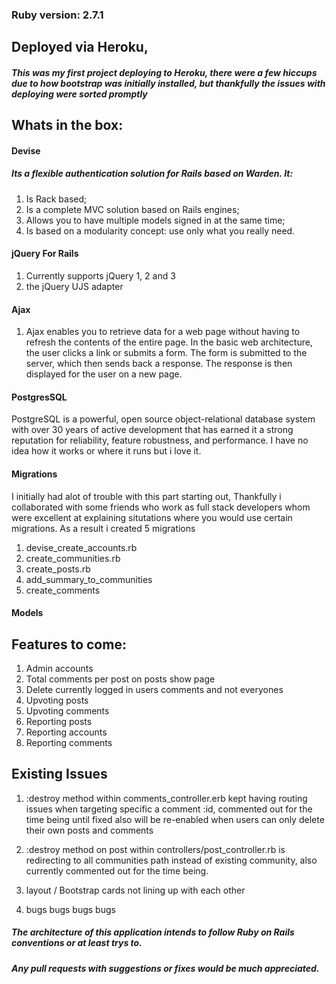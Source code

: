 
### Ruby version: 2.7.1

## Deployed via Heroku,
##### This was my first project deploying to Heroku, there were a few hiccups due to how bootstrap was initially installed, but thankfully the issues with deploying were sorted promptly

## Whats in the box:

#### Devise
##### Its a flexible authentication solution for Rails based on Warden. It:

1. Is Rack based;
1. Is a complete MVC solution based on Rails engines;
1. Allows you to have multiple models signed in at the same time;
1. Is based on a modularity concept: use only what you really need.

#### jQuery For Rails

1. Currently supports jQuery 1, 2 and 3
1. the jQuery UJS adapter

#### Ajax

1. Ajax enables you to retrieve data for a web page without having to refresh the contents of the entire page. In the basic web architecture, the user clicks a link or submits a form. The form is submitted to the server, which then sends back a response. The response is then displayed for the user on a new page.


#### PostgresSQL
PostgreSQL is a powerful, open source object-relational database system with over 30 years of active development that has earned it a strong reputation for reliability, feature robustness, and performance. I have no idea how it works or where it runs but i love it.

#### Migrations

I initially had alot of trouble with this part starting out, Thankfully i collaborated with some friends who work as full stack developers whom were excellent at explaining situtations where you would use certain migrations. 
As a result i created 5 migrations

1. devise_create_accounts.rb
1. create_communities.rb
1. create_posts.rb
1. add_summary_to_communities
1. create_comments

#### Models

## Features to come:

1.  Admin accounts
1.  Total comments per post on posts show page
1.  Delete currently logged in users comments and not everyones
1.  Upvoting posts
1.  Upvoting comments
1.  Reporting posts
1.  Reporting accounts
1.  Reporting comments


## Existing Issues
1.  :destroy method within comments_controller.erb kept having routing issues when targeting specific a comment :id, commented out for the time being until fixed also will be re-enabled when users can only delete their own posts and comments

1.  :destroy method on post within controllers/post_controller.rb is redirecting to all communities path instead of existing community, also currently commented out for the time being.

1.  layout / Bootstrap cards not lining up with each other

1.  bugs bugs bugs bugs

 ##### The architecture of this application intends to follow Ruby on Rails conventions or at least trys to.
 ##### Any pull requests with suggestions or fixes would be much appreciated.
